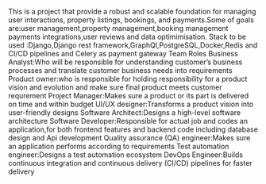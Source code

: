 This  is a project that provide a robust and scalable foundation for managing user interactions, property listings, bookings, and payments.Some of goals are:user management,property management,booking management payments integrations,user reviews and data optimimisation.
Stack to be used :Django,Django rest framework,GraphQl,PostgreSQL,Docker,Redis and CI/CD pipelines and Celery as payment gateway
Team Roles
Business Analyst:Who will be responsible for understanding customer’s business processes and translate customer business needs into requirements
Product owner:who is responsible for holding responsibility for a product vision and evolution and make sure final product meets customer requrement
Project Manager:Makes sure a product or its part is delivered on time and within budget
UI/UX designer:Transforms a product vision into user-friendly designs
Software Architect:Designs a high-level software architecture
Software Developer:Responsible for actual job and codes an application,for both frontend features and backend code including database design and Api development
Quality assurance (QA) engineer:Makes sure an application performs according to requirements
Test automation engineer:Designs a test automation ecosystem
DevOps Engineer:Builds continuous integration and continuous delivery (CI/CD) pipelines for faster delivery
